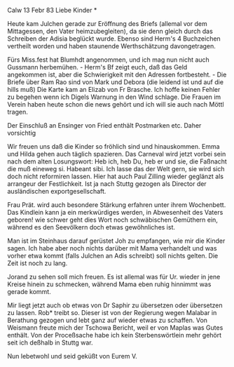  Calw 13 Febr 83
Liebe Kinder <Mar>*

Heute kam Julchen gerade zur Eröffnung des Briefs (allemal vor dem Mittagessen, den Vater heimzubegleiten), da sie denn gleich durch das Schreiben der Adisia beglückt wurde. Ebenso sind Herm's 4 Buchzeichen vertheilt worden und haben staunende Werthschätzung davongetragen.

Fürs Miss.fest hat Blumhdt angenommen, und ich mag nun nicht auch Gussmann herbemühen. - Herm's Bf zeigt euch, daß das Geld angekommen ist, aber die Schwierigkeit mit den Adressen fortbesteht. - Die Briefe über Ram Rao sind von Mark und Debora (die leidend ist und auf die hills muß) Die Karte kam an Elizab von Fr Brasche. Ich hoffe keinen Fehler zu begehen wenn ich Digels Warnung in den Wind schlage. Die Frauen im Verein haben heute schon die news gehört und ich will sie auch nach Möttl tragen.

Der Einschluß an Ensinger von Fried enthält Postmarken etc. Daher vorsichtig

Wir freuen uns daß die Kinder so fröhlich sind und hinauskommen. Emma und Hilda gehen auch täglich spazieren. Das Carneval wird jetzt vorbei sein nach dem alten Losungswort: Heb ich, heb Du, heb er und sie, die Faßnacht die muß eineweg si. Habeant sibi. Ich lasse das der Welt gern, sie wird sich doch nicht reformiren lassen. Hier hat auch Paul Zilling wieder geglänzt als arrangeur der Festlichkeit. Ist ja nach Stuttg gezogen als Director der ausländischen exportgesellschaft.

Frau Prät. wird auch besondere Stärkung erfahren unter ihrem Wochenbett. Das Kindlein kann ja ein merkwürdiges werden, in Abwesenheit des Vaters geboren! wie schwer geht dies Wort noch schwäbischen Gemüthern ein, während es den Seevölkern doch etwas gewöhnliches ist.

Man ist im Steinhaus darauf gerüstet Joh zu empfangen, wie mir die Kinder sagen. Ich habe aber noch nichts darüber mit Mama verhandelt und was vorher etwa kommt (falls Julchen an Adis schreibt) soll nichts gelten. Die Zeit ist noch zu lang.

Jorand zu sehen soll mich freuen. Es ist allemal was für Ur. wieder in jene Kreise hinein zu schmecken, während Mama eben ruhig hinnimmt was gerade kommt.

Mir liegt jetzt auch ob etwas von Dr Saphir zu übersetzen oder übersetzen zu lassen. Rob<inson>* treibt so. Dieser ist von der Regierung wegen Malabar in Berathung gezogen und lebt ganz auf wieder etwas zu schaffen. 
Von Weismann freute mich der Tschowa Bericht, weil er von Maplas was Gutes enthält. Von der Proceßsache habe ich kein Sterbenswörtlein mehr gehört seit ich deßhalb in Stuttg war.

Nun lebetwohl und seid geküßt
 von Eurem V.
